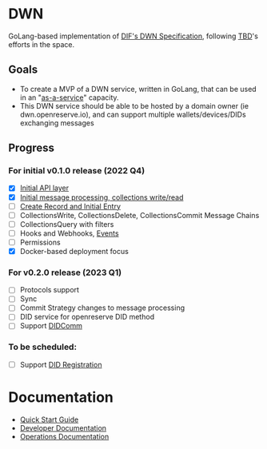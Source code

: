 # DWN

GoLang-based implementation of [DIF's DWN Specification](https://identity.foundation/decentralized-web-node/spec/), following [TBD](https://developer.tbd.website)'s efforts in the space.


## Goals

* To create a MVP of a DWN service, written in GoLang, that can be used in an "[as-a-service](https://forums.tbd.website/t/dwn-sdks-and-as-a-service/128)" capacity.  
* This DWN service should be able to be hosted by a domain owner (ie dwn.openreserve.io), and can support multiple wallets/devices/DIDs exchanging messages

## Progress

### For initial v0.1.0 release (2022 Q4)

- [x] [Initial API layer](https://github.com/openreserveio/dwn/pull/4)
- [x] [Initial message processing, collections write/read](https://github.com/openreserveio/dwn/pull/9)
- [ ] [Create Record and Initial Entry](https://github.com/openreserveio/dwn/pull/19)
- [ ] CollectionsWrite, CollectionsDelete, CollectionsCommit Message Chains
- [ ] CollectionsQuery with filters
- [ ] Hooks and Webhooks, [Events](https://github.com/openreserveio/dwn/issues/12)
- [ ] Permissions
- [x] Docker-based deployment focus

### For v0.2.0 release (2023 Q1)

- [ ] Protocols support
- [ ] Sync
- [ ] Commit Strategy changes to message processing
- [ ] DID service for openreserve DID method
- [ ] Support [DIDComm](https://identity.foundation/didcomm-messaging/spec/)

### To be scheduled:

- [ ] Support [DID Registration](https://identity.foundation/did-registration/)


# Documentation

* [Quick Start Guide](docs/quick-start.md)
* [Developer Documentation](docs/developer/README.md)
* [Operations Documentation](docs/operations/README.md)

